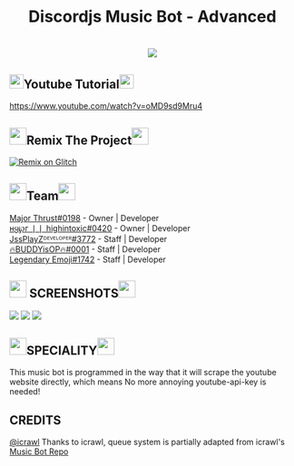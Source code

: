 
<h1 align="center">Discordjs Music Bot - Advanced</h1>
<h1 align="center"><img src ="https://github.com/Mercurydev986/Discordjs-MusicBot-Tutorial/blob/master/sound.gif?raw=true"></h1>
 
 
## <img src="https://img.icons8.com/nolan/2x/youtube-music.png" width="25" height="25">Youtube Tutorial<img src="https://img.icons8.com/nolan/2x/youtube-music.png" width="25" height="25">

https://www.youtube.com/watch?v=oMD9sd9Mru4

##  <img src="https://img.icons8.com/ultraviolet/2x/burn-cd.png" height="30" width = "30">Remix The Project<img src="https://img.icons8.com/ultraviolet/2x/burn-cd.png" height="30" width = "30">
[![Remix on Glitch](https://cdn.glitch.com/2703baf2-b643-4da7-ab91-7ee2a2d00b5b%2Fremix-button.svg)](https://glitch.com/edit/#!/import/github/Mercurydev986/Discordjs-MusicBot-Tutorial/)

## <img src="https://img.icons8.com/ultraviolet/2x/user-group-man-woman.png" width="30" height="30">Team<img src="https://img.icons8.com/ultraviolet/2x/user-group-man-woman.png" width="30" height="30">

[Major Thrust#0198](https://discord.gg/C3GtuDB) - Owner | Developer
<br>
[ʜყ℘г ❘❘ highintoxic#0420](https://discord.gg/C3GtuDB) - Owner | Developer
<br>
[JssPlayZᴰᴱⱽᴱᴸᴼᴾᴱᴿ#3772](https://discord.gg/C3GtuDB) - Staff | Developer
<br>
[🔥BUDDYisOP🔥#0001](https://discord.gg/C3GtuDB) - Staff | Developer
<br>
[Legendary Emoji#1742](https://discord.gg/C3GtuDB) - Staff | Developer

## <img src="https://img.icons8.com/nolan/2x/camera.png" height="30" width="30"> SCREENSHOTS<img src="https://img.icons8.com/nolan/2x/camera.png" height="30" width="30">

<img src="https://cdn.discordapp.com/attachments/764452688813228043/764452953767411712/unknown.png">

<img src="https://cdn.discordapp.com/attachments/764452688813228043/764453346689155083/unknown.png">

<img src="https://cdn.discordapp.com/attachments/764452688813228043/764453472791298049/unknown.png">

## <img src="https://img.icons8.com/nolan/2x/gold-bars.png" height ="30" width="30">SPECIALITY<img src="https://img.icons8.com/nolan/2x/gold-bars.png" height ="30" width="30">

This music bot is programmed in the way that it will scrape the youtube website directly, which means No more annoying youtube-api-key is needed!

## CREDITS
[@icrawl](https://github.com/iCrawl)
Thanks to icrawl, queue system is partially adapted from icrawl's [Music Bot Repo](https://github.com/iCrawl/discord-music-bot)
